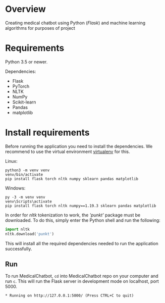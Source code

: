 # Overview

Creating medical chatbot using Python (*Flask*) and machine learning algorithms for purposes of project  

# Requirements

Python 3.5 or newer.

Dependencies:

- Flask
- PyTorch
- NLTK
- NumPy
- Scikit-learn
- Pandas
- matplotlib

# Install requirements

Before running the application you need to install the dependencies. We recommend to use the virtual environment
[virtualenv](https://pypi.org/project/virtualenv/) for this.

Linux:

```
python3 -m venv venv
venv/bin/activate
pip install flask torch nltk numpy sklearn pandas matplotlib
```
Windows:

```
py -3 -m venv venv
venv\Scripts\activate
pip install flask torch nltk numpy==1.19.3 sklearn pandas matplotlib
```



In order for _nltk_ tokenization to work, the _'punkt'_ package must be downloaded. To do this, simply enter the Python shell and run the following:

```python
import nltk
nltk.download('punkt')
```

This will install all the required dependencies needed to run the application successfully.

## Run

To run MedicalChatbot, `cd` into MedicalChatbot repo on your computer and run `c`. This will run the Flask 
server in development mode on localhost, port 5000.

`* Running on http://127.0.0.1:5000/ (Press CTRL+C to quit)`
